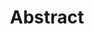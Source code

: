 ---
title: Abstract
intro: One place to version, manage, and collaborate on your Sketch files.
linkurl: http://www.goabstract.com
category:
- Design version control
logo: "abstract.png"
---